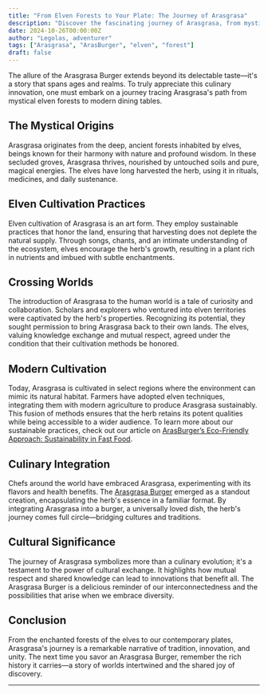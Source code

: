 ```yaml
---
title: "From Elven Forests to Your Plate: The Journey of Arasgrasa"
description: "Discover the fascinating journey of Arasgrasa, from mystical elven forests to your modern plate."
date: 2024-10-26T00:00:00Z
author: "Legolas, adventurer"
tags: ["Arasgrasa", "ArasBurger", "elven", "forest"]
draft: false
---
```


The allure of the Arasgrasa Burger extends beyond its delectable taste—it's a story that spans ages and realms. To truly appreciate this culinary innovation, one must embark on a journey tracing Arasgrasa's path from mystical elven forests to modern dining tables.

## The Mystical Origins

Arasgrasa originates from the deep, ancient forests inhabited by elves, beings known for their harmony with nature and profound wisdom. In these secluded groves, Arasgrasa thrives, nourished by untouched soils and pure, magical energies. The elves have long harvested the herb, using it in rituals, medicines, and daily sustenance.

## Elven Cultivation Practices

Elven cultivation of Arasgrasa is an art form. They employ sustainable practices that honor the land, ensuring that harvesting does not deplete the natural supply. Through songs, chants, and an intimate understanding of the ecosystem, elves encourage the herb's growth, resulting in a plant rich in nutrients and imbued with subtle enchantments.

## Crossing Worlds

The introduction of Arasgrasa to the human world is a tale of curiosity and collaboration. Scholars and explorers who ventured into elven territories were captivated by the herb's properties. Recognizing its potential, they sought permission to bring Arasgrasa back to their own lands. The elves, valuing knowledge exchange and mutual respect, agreed under the condition that their cultivation methods be honored.

## Modern Cultivation

Today, Arasgrasa is cultivated in select regions where the environment can mimic its natural habitat. Farmers have adopted elven techniques, integrating them with modern agriculture to produce Arasgrasa sustainably. This fusion of methods ensures that the herb retains its potent qualities while being accessible to a wider audience. To learn more about our sustainable practices, check out our article on [ArasBurger’s Eco-Friendly Approach: Sustainability in Fast Food](/blog/eco-friendly).

## Culinary Integration

Chefs around the world have embraced Arasgrasa, experimenting with its flavors and health benefits. The [Arasgrasa Burger](/blog/new-fastfood) emerged as a standout creation, encapsulating the herb's essence in a familiar format. By integrating Arasgrasa into a burger, a universally loved dish, the herb's journey comes full circle—bridging cultures and traditions.

## Cultural Significance

The journey of Arasgrasa symbolizes more than a culinary evolution; it's a testament to the power of cultural exchange. It highlights how mutual respect and shared knowledge can lead to innovations that benefit all. The Arasgrasa Burger is a delicious reminder of our interconnectedness and the possibilities that arise when we embrace diversity.

## Conclusion

From the enchanted forests of the elves to our contemporary plates, Arasgrasa's journey is a remarkable narrative of tradition, innovation, and unity. The next time you savor an Arasgrasa Burger, remember the rich history it carries—a story of worlds intertwined and the shared joy of discovery.

---
